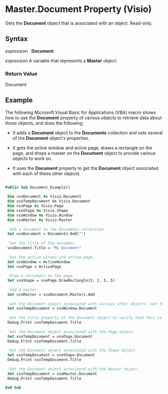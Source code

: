 
# Master.Document Property (Visio)

Gets the  **Document** object that is associated with an object. Read-only.


## Syntax

 _expression_ . **Document**

 _expression_ A variable that represents a **Master** object.


### Return Value

Document


## Example

The following Microsoft Visual Basic for Applications (VBA) macro shows how to use the  **Document** property of various objects to retrieve data about those objects, and does the following:




- It adds a  **Document** object to the **Documents** collection and sets several of the **Document** object's properties.
    
- It gets the active window and active page, draws a rectangle on the page, and drops a master on the  **Document** object to provide various objects to work on.
    
- It uses the  **Document** property to get the **Document** object associated with each of these other objects.
    





```vb
 
Public Sub Document_Example() 
 
 Dim vsoDocument As Visio.Document 
 Dim vsoTempDocument As Visio.Document 
 Dim vsoPage As Visio.Page 
 Dim vsoShape As Visio.Shape 
 Dim vsoWindow As Visio.Window 
 Dim vsoMaster As Visio.Master 
 
 'Add a document to the Documents collection. 
 Set vsoDocument = Documents.Add("") 
 
 'Set the title of the document. 
 vsoDocument.Title = "My Document" 
 
 'Get the active window and active page. 
 Set vsoWindow = ActiveWindow 
 Set vsoPage = ActivePage 
 
 'Draw a rectangle on the page. 
 Set vsoShape = vsoPage.DrawRectangle(2, 2, 5, 5) 
 
 'Add a master. 
 Set vsoMaster = vsoDocument.Masters.Add 
 
 'Get the Document object associated with various other objects.'Get the Document object associated with the Window object. 
 Set vsoTempDocument = vsoWindow.Document 
 
 'Get the Title property of the Document object'to verify that this is the same document we added earlier. 
 Debug.Print vsoTempDocument.Title 
 
 'Get the Document object associated with the Page object. 
 Set vsoTempDocument = vsoPage.Document 
 Debug.Print vsoTempDocument.Title 
 
 'Get the Document object associated with the Shape object. 
 Set vsoTempDocument = vsoShape.Document 
 Debug.Print vsoTempDocument.Title 
 
 'Get the Document object associated with the Master object. 
 Set vsoTempDocument = vsoMaster.Document 
 Debug.Print vsoTempDocument.Title 
 
End Sub 

```

